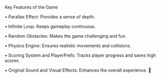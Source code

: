 Key Features of the Game

• Parallax Effect: Provides a sense of depth.

• Infinite Loop: Keeps gameplay continuous.

• Random Obstacles: Makes the game challenging and fun.

• Physics Engine: Ensures realistic movements and collisions.

• Scoring System and PlayerPrefs: Tracks player progress and saves high scores.

• Original Sound and Visual Effects: Enhances the overall experience. 🎊


